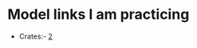 # Model links I am practicing

* Crates:- [2](https://sketchfab.com/3d-models/sci-fi-container-free-fa10bb74b2da49fb8ddc3e7b95e1e9a0)